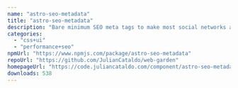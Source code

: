 ```yaml
---
name: "astro-seo-metadata"
title: "astro-seo-metadata"
description: "Bare minimum SEO meta tags to make most social networks and Google engine happy."
categories:
  - "css+ui"
  - "performance+seo"
npmUrl: "https://www.npmjs.com/package/astro-seo-metadata"
repoUrl: "https://github.com/JulianCataldo/web-garden"
homepageUrl: "https://code.juliancataldo.com/component/astro-seo-metadata"
downloads: 538
---
```

